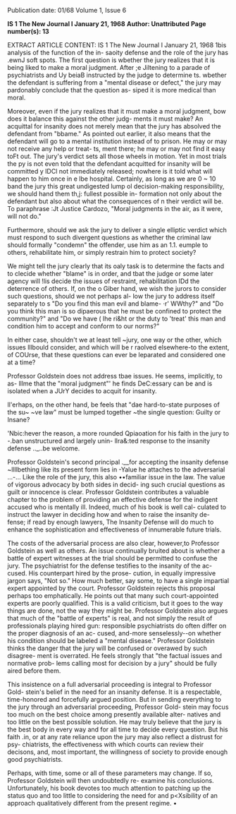 Publication date: 01/68
Volume 1, Issue 6

**IS 1 The New Journal I January 21, 1968**
**Author: Unattributed**
**Page number(s): 13**

EXTRACT ARTICLE CONTENT:
IS 1 The New Journal I January 21, 1968 
1bis analysis of the function of the in-
saoity defense and the role of the jury has 
.ewnJ soft spots. The first question is 
wbether the jury realizes that it is being 
liked to make a moral judgment. After 
;e 
Jiltening to a parade of psychiatrists and 
Uy 
beiaB instructed by the judge to determine 
ts. 
wbether the defendant is suffering from a 
"mental disease or defect," the jury may 
pardonably conclude that the question as-
siped it is more medical than moral. 

Moreover, even if the jury realizes that 
it must make a moral judgment, bow 
does it balance this against the other judg-
ments it must make? An acquittal for 
insanity does not merely mean that the 
jury has absolved the defendant from 
"bbame." As pointed out earlier, it also 
means that the defendant will go to a 
mental institution instead of to prison. He 
may or may not receive any help or treat-
ts, 
ment there; he may or may not find it easy 
toFt out. The jury's verdict sets all those 
wheels in motion. Yet in most trials the 
py is not even told that the defendant 
acquitted for insanity will be committed 
y 
IDCl not immediately released; nowhere is 
it told what will happen to him once in 
e 
lbe hospital. Certainly, as long as we are 
0 
~ 
10 band the jury this great undigested lump 
ol decision-making responsibility, we 
should hand them th,j: fullest possible in-
formation not only about the defendant 
but also about what the consequences of 
n 
their verdict will be. To paraphrase 
:Jt 
Justice Cardozo, "Moral judgments in the 
air, as it were, will not do." 

Furthermore, should we ask the jury to 
deliver a single elliptic verdict which must 
respond to such divergent questions as 
whether the criminal law should formally 
"condemn" the offender, use him as an 
1.1. 
eumple to others, rehabilitate him, or 
simply restrain him to protect society? 

We might tell the jury clearly that its 
oaly task is to determine the facts and to 
clecide whether "blame" is in order, and 
tbat the judge or some later agency will 
!lis 
decide the issues of restraint, rehabilitation 
IDd the deterrence of others. If, on the 
o 
Giber hand, we wish the jurors to consider 
such questions, should we not perhaps al-
low the jury to address itself separately to 
s 
"Do you find this man evil and blame-
·r' 
WWthy?" and "Do you think this man is so 
dipaerous that he must be confined to 
protect the community?" and "Do we have 
( lhe ri&ht or the duty to 'treat' this man and 
condition him to accept and conform to 
our norms?" 

In either case, shouldn't we at least tell 
~jury, one way or the other, which issues 
lllbould consider, and which will be 
r 
raolved elsewhere-to the extent, of 
COUrse, that these questions can ever be 
leparated and considered one at a time? 

Professor Goldstein does not address 
tbae issues. He seems, implicitly, to as-
lllme that the "moral judgment"' he finds 
DeC:essary can be and is isolated when 
a JUrY decides to acquit for insanity. 

ll'erhaps, on the other hand, be feels that 
"dae hard-to-state purposes of the su~ 
~ve law" must be lumped together 
~the single question: Guilty or Insane? 

'Nbic:hever the reason, a more rounded 
Qpiaoation for his faith in the jury to 
-.ban unstructured and largely unin-
llra&:ted response to the insanity defense 
.._..be welcome. 

Professor Goldstein's second principal 
.__for accepting the insanity defense 
~llllbething like its present form lies in 
-Yalue he attaches to the adversarial 
...-... Like the role of the jury, this also 
••familiar issue in the law. The value of 
vigorous advocacy by both sides in decid-
ing such crucial questions as guilt or 
innocence is clear. Professor Goldstein 
contributes a valuable chapter to the 
problem of providing an effective defense 
for the indigent accused who is mentally 
ill. Indeed, much of his book is well cal-
culated to instruct the lawyer in deciding 
how and when to raise the insanity de-
fense; if read by enough lawyers, The 
Insanity Defense will do much to enhance 
the sophistication and effectiveness of 
innumerable future trials. 

The costs of the adversarial process are 
also clear, however,to Professor Goldstein 
as well as others. An issue continually 
bruited about is whether a battle of expert 
witnesses at the trial should be permitted to 
confuse the jury. The psychiatrist for the 
defense testifies to the insanity of the ac-
cused. His counterpart hired by the prose-
cution, in equally impressive jargon says, 
"Not so." How much better, say some, to 
have a single impartial expert appointed by 
the court. Professor Goldstein rejects this 
proposal perhaps too emphatically. He 
points out that many such court-appointed 
experts are poorly qualified. This is a valid 
criticism, but it goes to the way things are 
done, not the way they might be. Professor 
Goldstein also argues that much of the 
"battle of experts" is real, and not simply 
the result of professionals playing hired 
gun: responsible psychiatrists do often 
differ on the proper diagnosis of an ac-
cused, and-more senselessly--on 
whether his condition should be labeled 
a "mental disease." Professor Goldstein 
thinks the danger that the jury will be 
confused or overawed by such disagree-
ment is overrated. He feels strongly that 
"the factual issues and normative prob-
lems calling most for decision by a jury" 
should be fully aired before them. 

This insistence on a full adversarial 
proceeding is integral to Professor Gold-
stein's belief in the need for an insanity 
defense. It is a respectable, time-honored 
and forcefully argued position. But in 
sending everything to the jury through an 
adversarial proceeding, Professor Gold-
stein may focus too much on the best 
choice among presently available alter-
natives and too little on the best possible 
solution. He may truly believe that the 
jury is the best body in every way and for 
all time to decide every question. But his 
faith .in, or at any rate reliance upon the 
jury may also reflect a distrust for psy-
chiatrists, the effectiveness with which 
courts can review their decisons, and, 
most important, the willingness of society 
to provide enough good psychiatrists. 

Perhaps, with time, some or all of these 
parameters may change. If so, Professor 
Goldstein will then undoubtedly re-
examine his conclusions. Unfortunately, 
his book devotes too much attention to 
patching up the status quo and too little 
to considering the need for and p<Xsibility 
of an approach qualitatively different 
from the present regime. •